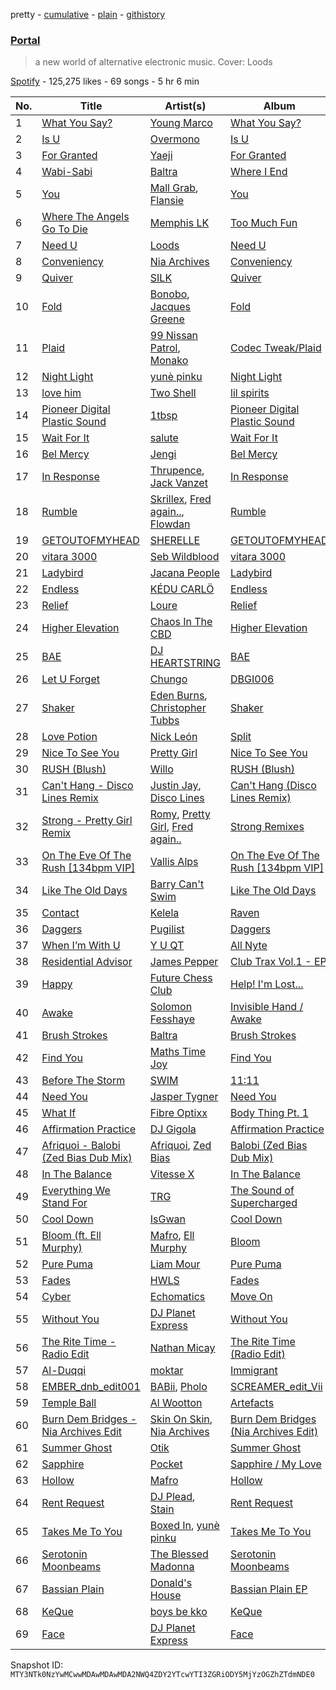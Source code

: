 pretty - [cumulative](/playlists/cumulative/37i9dQZF1DWZaNRXtvIrDt.md) - [plain](/playlists/plain/37i9dQZF1DWZaNRXtvIrDt) - [githistory](https://github.githistory.xyz/mackorone/spotify-playlist-archive/blob/main/playlists/plain/37i9dQZF1DWZaNRXtvIrDt)

### [Portal](https://open.spotify.com/playlist/37i9dQZF1DWZaNRXtvIrDt)

> a new world of alternative electronic music\. Cover: Loods

[Spotify](https://open.spotify.com/user/spotify) - 125,275 likes - 69 songs - 5 hr 6 min

| No. | Title | Artist(s) | Album | Length |
|---|---|---|---|---|
| 1 | [What You Say?](https://open.spotify.com/track/22quZFeltYbo325rn3ktTe) | [Young Marco](https://open.spotify.com/artist/7zpN81tVvPwlHcJSkSCyRa) | [What You Say?](https://open.spotify.com/album/2yRIzD4GpnSNlGw5gt0Y1o) | 3:23 |
| 2 | [Is U](https://open.spotify.com/track/4Z3RGx7Be5plLoIw7i83wX) | [Overmono](https://open.spotify.com/artist/01PnN11ovfen6xUOHfNpn3) | [Is U](https://open.spotify.com/album/4jO5B8uUoYusn8Yb8iSoVo) | 3:48 |
| 3 | [For Granted](https://open.spotify.com/track/61h5rJ790Vov9ks2Vut5mo) | [Yaeji](https://open.spotify.com/artist/2RqrWplViWHSGLzlhmDcbt) | [For Granted](https://open.spotify.com/album/451l9odp6JqepvnwoFRqtQ) | 2:41 |
| 4 | [Wabi\-Sabi](https://open.spotify.com/track/5q5OIJJmqr3slrtZUdpcXs) | [Baltra](https://open.spotify.com/artist/2tEyBfwGBfQgLXeAJW0MgC) | [Where I End](https://open.spotify.com/album/6NG6L5FQacqXP3KJhHfsAg) | 3:19 |
| 5 | [You](https://open.spotify.com/track/0qjYHI9np3bsH5tr0tX2Pk) | [Mall Grab](https://open.spotify.com/artist/7yF6JnFPDzgml2Ytkyl5D7), [Flansie](https://open.spotify.com/artist/2BArfYNHUsUFaABc7WzoSI) | [You](https://open.spotify.com/album/0Gc4oCJpqyp7D2OchNftc1) | 4:06 |
| 6 | [Where The Angels Go To Die](https://open.spotify.com/track/0zwJUJgcZrcdAKfATMYhcq) | [Memphis LK](https://open.spotify.com/artist/7z3XgqpRYdNJ7RvEUlYaUe) | [Too Much Fun](https://open.spotify.com/album/6DVEb2UcjI2o4W4SdOXksM) | 3:32 |
| 7 | [Need U](https://open.spotify.com/track/6OAlog0TfLYgmT1LVXPOQU) | [Loods](https://open.spotify.com/artist/1uF7AFfGahplhiaHEy9NNl) | [Need U](https://open.spotify.com/album/06RiNKQaHus4Q0GD4aN2xT) | 3:22 |
| 8 | [Conveniency](https://open.spotify.com/track/0hneE3CWTOFd9PC3qKfJcU) | [Nia Archives](https://open.spotify.com/artist/7BMR0fwtEvzGtK4rNGdoiQ) | [Conveniency](https://open.spotify.com/album/0lXN4MXvk2ix9IOfJdLDwY) | 2:22 |
| 9 | [Quiver](https://open.spotify.com/track/59AhbmCmtzcGVEYuzNXFIx) | [SILK](https://open.spotify.com/artist/01epL9hgF4G7guGkrnzR8a) | [Quiver](https://open.spotify.com/album/2VkVJMy7SwL3j758hgXbvO) | 3:01 |
| 10 | [Fold](https://open.spotify.com/track/3yaAqfGcXeC02j88iaoebG) | [Bonobo](https://open.spotify.com/artist/0cmWgDlu9CwTgxPhf403hb), [Jacques Greene](https://open.spotify.com/artist/0ygIgsjUzKivFgxgjQ9iV9) | [Fold](https://open.spotify.com/album/3xReYX6louXtp8C6Lxf8bx) | 5:35 |
| 11 | [Plaid](https://open.spotify.com/track/7knr1Ak0hW5apJicbQ1doJ) | [99 Nissan Patrol](https://open.spotify.com/artist/6NLwlRl1gc64NVdC4ZXxgw), [Monako](https://open.spotify.com/artist/281y760OdoAujOeovQnKmC) | [Codec Tweak/Plaid](https://open.spotify.com/album/3f6HJFDtEOdFCTdGlrDkux) | 6:04 |
| 12 | [Night Light](https://open.spotify.com/track/7Ia03G8qjfSa8fAoCwGRn6) | [yunè pinku](https://open.spotify.com/artist/2sY4BbYrbvNVgsNzo6HddD) | [Night Light](https://open.spotify.com/album/1CGSJpxIUacGXWfQELzqjJ) | 3:40 |
| 13 | [love him](https://open.spotify.com/track/4cDn73Qv5V3aRcPXIZOAwo) | [Two Shell](https://open.spotify.com/artist/4mcHKwboFDmpDBQ4fiOrf3) | [lil spirits](https://open.spotify.com/album/1qSGvtNStL6ELifn51W1va) | 3:13 |
| 14 | [Pioneer Digital Plastic Sound](https://open.spotify.com/track/34BbWVBmEuhRP0BS1A2bAS) | [1tbsp](https://open.spotify.com/artist/6G01WYFYF91rjG5LtwMhY4) | [Pioneer Digital Plastic Sound](https://open.spotify.com/album/3UwsX6nPPSZKxMUlt4fip0) | 5:04 |
| 15 | [Wait For It](https://open.spotify.com/track/6YjVrP2g7gJYh3aXkgnspC) | [salute](https://open.spotify.com/artist/1np8xozf7ATJZDi9JX8Dx5) | [Wait For It](https://open.spotify.com/album/5OeFKQvrsk29Fpt0mYwgRh) | 3:59 |
| 16 | [Bel Mercy](https://open.spotify.com/track/7udjTmsTZqdB1xLOHGJ8dM) | [Jengi](https://open.spotify.com/artist/4lgrPvofm0IT605L9OrOTN) | [Bel Mercy](https://open.spotify.com/album/1Fmu97Zy0zsnp63rPPsOFF) | 2:49 |
| 17 | [In Response](https://open.spotify.com/track/2Twprkt2frZEbhG3ADc3BF) | [Thrupence](https://open.spotify.com/artist/33WEbJHirq23bohapH3pI9), [Jack Vanzet](https://open.spotify.com/artist/3Q4bHGAfG5KexzVaWE4fnf) | [In Response](https://open.spotify.com/album/3T7fD9JJOdbaCjS7rj1aVa) | 3:34 |
| 18 | [Rumble](https://open.spotify.com/track/1GfBLbAhZUWdseuDqhocmn) | [Skrillex](https://open.spotify.com/artist/5he5w2lnU9x7JFhnwcekXX), [Fred again..](https://open.spotify.com/artist/4oLeXFyACqeem2VImYeBFe), [Flowdan](https://open.spotify.com/artist/07CimrZi5vs9iEao47TNQ4) | [Rumble](https://open.spotify.com/album/6YVJQPJNzHbqgBblpMSPUi) | 2:26 |
| 19 | [GETOUTOFMYHEAD](https://open.spotify.com/track/2kYQCKxOi9Dccib2E8KaW5) | [SHERELLE](https://open.spotify.com/artist/2TFDQkQ7LahhuwL9p7R6MO) | [GETOUTOFMYHEAD](https://open.spotify.com/album/04Cbf32azwsSiMpOjHDNya) | 6:16 |
| 20 | [vitara 3000](https://open.spotify.com/track/1DUmMYU09ZbozYbP5H62M2) | [Seb Wildblood](https://open.spotify.com/artist/51Rlwvwkj8L3zakIRr6dUV) | [vitara 3000](https://open.spotify.com/album/6gawgLMoau5wmayW93to9C) | 5:17 |
| 21 | [Ladybird](https://open.spotify.com/track/71OK6N7cJy8CO6TIBoKLSO) | [Jacana People](https://open.spotify.com/artist/2f0w048dh1LH5QPDvwKECY) | [Ladybird](https://open.spotify.com/album/2Hsg69hsstYxU908bHpnty) | 3:33 |
| 22 | [Endless](https://open.spotify.com/track/3n4exznFpCunrvLV5ePD5f) | [KÉDU CARLÖ](https://open.spotify.com/artist/5FdNimxRznD7ZK6LR5VTJC) | [Endless](https://open.spotify.com/album/1ig5AkNAuzIpa7R9JdyyjM) | 5:11 |
| 23 | [Relief](https://open.spotify.com/track/43kIZBCdjPYy2OdoJ8GPPY) | [Loure](https://open.spotify.com/artist/0oj4QK4zH3lghS2Oa418zZ) | [Relief](https://open.spotify.com/album/7b9N6UC8RGPzuvpq6zHbAP) | 7:23 |
| 24 | [Higher Elevation](https://open.spotify.com/track/3AGTwVq5mmZmRZ4INK4wpv) | [Chaos In The CBD](https://open.spotify.com/artist/0QOQc6jEsPX5Y45TV0hXQy) | [Higher Elevation](https://open.spotify.com/album/1D4EJmfAi8VJbMocGS5MaC) | 6:13 |
| 25 | [BAE](https://open.spotify.com/track/4kpx4wMn5AGVY5gVN3XbB8) | [DJ HEARTSTRING](https://open.spotify.com/artist/5tcwaJBUyEdxQxvieuQxU7) | [BAE](https://open.spotify.com/album/5FX52nvZnmpFdzeYP3e7wB) | 3:52 |
| 26 | [Let U Forget](https://open.spotify.com/track/3DOTsnGY4an8MBBwfTjplz) | [Chungo](https://open.spotify.com/artist/0XnV2hmWdT3vvtRv7dBrKK) | [DBGI006](https://open.spotify.com/album/5YN4XTvDAwQF9eF2hjriST) | 5:32 |
| 27 | [Shaker](https://open.spotify.com/track/46n0wrSJEaMogpv54UWFgi) | [Eden Burns](https://open.spotify.com/artist/6lItMkb0pYOU1DvFUWgYo2), [Christopher Tubbs](https://open.spotify.com/artist/5KVsrGWZHHoUpsuw4sXyn9) | [Shaker](https://open.spotify.com/album/6ZVD5KmOrlu3J1i762F3my) | 7:19 |
| 28 | [Love Potion](https://open.spotify.com/track/0SfYt5CDimIbJgluvzHj1O) | [Nick León](https://open.spotify.com/artist/3qOGTt4eTeEkCn3efhAGu2) | [Split](https://open.spotify.com/album/0ltM1qrSb6iUi6hCowCfNT) | 5:13 |
| 29 | [Nice To See You](https://open.spotify.com/track/29h1JvmqLYta6weden9cIm) | [Pretty Girl](https://open.spotify.com/artist/6KkltYAOOGsCaW7dO9jF98) | [Nice To See You](https://open.spotify.com/album/0kCB7D2VKmhnlAEdTo0ixc) | 5:02 |
| 30 | [RUSH \(Blush\)](https://open.spotify.com/track/6pjI3CKUkIGbvSgo7TuRuu) | [Willo](https://open.spotify.com/artist/7ssD6eT1Te3ugcd1noTNLA) | [RUSH \(Blush\)](https://open.spotify.com/album/3Mb7Mtq5mzfrHsfL8EloXp) | 4:02 |
| 31 | [Can't Hang \- Disco Lines Remix](https://open.spotify.com/track/2O6Om9fTQr9VyUYp3C27Zk) | [Justin Jay](https://open.spotify.com/artist/5k5eiijuHxrGwXp2Pz37GZ), [Disco Lines](https://open.spotify.com/artist/5Kmr0b3ip8g9P2i0dLTC3Z) | [Can't Hang \(Disco Lines Remix\)](https://open.spotify.com/album/5885LHE57QcvhGUuk6ABeg) | 3:46 |
| 32 | [Strong \- Pretty Girl Remix](https://open.spotify.com/track/66SD66rYiTENtAHIXHr7po) | [Romy](https://open.spotify.com/artist/3X2DdnmoANw8Rg8luHyZQb), [Pretty Girl](https://open.spotify.com/artist/6KkltYAOOGsCaW7dO9jF98), [Fred again..](https://open.spotify.com/artist/4oLeXFyACqeem2VImYeBFe) | [Strong Remixes](https://open.spotify.com/album/1WTMkAbbfGab2q7gP2zv2M) | 4:29 |
| 33 | [On The Eve Of The Rush \[134bpm VIP\]](https://open.spotify.com/track/4USV70gRKevsvJE0BDOI38) | [Vallis Alps](https://open.spotify.com/artist/7qhWa7UI1QNZNDnzYwAYZm) | [On The Eve Of The Rush \[134bpm VIP\]](https://open.spotify.com/album/07vFImZlzxhilO1sjokl5O) | 5:37 |
| 34 | [Like The Old Days](https://open.spotify.com/track/6mfM11rZkoXsU5xAArF4Ix) | [Barry Can't Swim](https://open.spotify.com/artist/0vTVU0KH0CVzijsoKGsTPl) | [Like The Old Days](https://open.spotify.com/album/1UKTx4oagTgTO2PVtoTWf3) | 4:00 |
| 35 | [Contact](https://open.spotify.com/track/6RlczF1bVrcf4f65qaXuoA) | [Kelela](https://open.spotify.com/artist/1U0sIzpRtDkvu1hXXzxh60) | [Raven](https://open.spotify.com/album/06uhdSmIYrWRkdnAPjcRcT) | 4:00 |
| 36 | [Daggers](https://open.spotify.com/track/7DMoJXTtrMxHWZJkOnmHm2) | [Pugilist](https://open.spotify.com/artist/5PXa57bB4y0vrQqeZX7A2S) | [Daggers](https://open.spotify.com/album/1joVdJWVO7E3ulPMvwJwl3) | 3:36 |
| 37 | [When I’m With U](https://open.spotify.com/track/2ELJXxljuGGw5TCLhfCUks) | [Y U QT](https://open.spotify.com/artist/0tpkcjoMduNpT0FnpNYZiV) | [All Nyte](https://open.spotify.com/album/4Oi3OBwa6ncXogbV6VdDBz) | 4:10 |
| 38 | [Residential Advisor](https://open.spotify.com/track/5HIodb5frj7GelmmE134cI) | [James Pepper](https://open.spotify.com/artist/3usMrH8kRUz3jwus6okBOy) | [Club Trax Vol.1 \- EP](https://open.spotify.com/album/3cXuzE41KPgJDgYdvIsXbv) | 6:20 |
| 39 | [Happy](https://open.spotify.com/track/7arEqLvEPdAQ3yjEGgMBZt) | [Future Chess Club](https://open.spotify.com/artist/3qhz6nnUi7DZZAEwcGKtGW) | [Help! I'm Lost...](https://open.spotify.com/album/2Wphh77GlQ14bQqBjQn0Gw) | 2:55 |
| 40 | [Awake](https://open.spotify.com/track/3XfPp58J7IGaF4fRmd28fv) | [Solomon Fesshaye](https://open.spotify.com/artist/7vqayKdoqPQsxLcwGANPX4) | [Invisible Hand / Awake](https://open.spotify.com/album/4DkhKuDkD38DTdP9fczeEZ) | 4:22 |
| 41 | [Brush Strokes](https://open.spotify.com/track/3A7GzxUNDUtNPLpMoeRqvv) | [Baltra](https://open.spotify.com/artist/2tEyBfwGBfQgLXeAJW0MgC) | [Brush Strokes](https://open.spotify.com/album/3ltU22i5RjQWW4e1OYz4A3) | 4:35 |
| 42 | [Find You](https://open.spotify.com/track/6TF0UViz2tE4ygW9NjmYWK) | [Maths Time Joy](https://open.spotify.com/artist/3w18CP1k8zFZb1GfRlPHyK) | [Find You](https://open.spotify.com/album/6xzI3PZYo4aQb95vr4zSn3) | 3:43 |
| 43 | [Before The Storm](https://open.spotify.com/track/6fLnDbhsPQhdMrjiC033Vs) | [SWIM](https://open.spotify.com/artist/1OxXLWb0AXEgOfTUzlDg3V) | [11:11](https://open.spotify.com/album/5B9sSoX03fSWm4kqIVQVLT) | 5:08 |
| 44 | [Need You](https://open.spotify.com/track/5HWybXhMxw8W8t0sUPysxf) | [Jasper Tygner](https://open.spotify.com/artist/2D7akgJBXcsp8Y2FKdPJCh) | [Need You](https://open.spotify.com/album/3yVl1zSI4SBQGVIpUEcDKF) | 3:34 |
| 45 | [What If](https://open.spotify.com/track/0T6LGC1UHQvEFkURQSBfkI) | [Fibre Optixx](https://open.spotify.com/artist/5lngUewtpUMrJzvOwPvHOp) | [Body Thing Pt\. 1](https://open.spotify.com/album/5A4eww0NXWdxqX4yfInpKd) | 4:58 |
| 46 | [Affirmation Practice](https://open.spotify.com/track/2nArEaoCGtb6ws4wO4cI9a) | [DJ Gigola](https://open.spotify.com/artist/7feJmqQ32fTIPKBmPXwHXf) | [Affirmation Practice](https://open.spotify.com/album/2tnN5ey40OEsFKIurIWNsK) | 5:11 |
| 47 | [Afriquoi \- Balobi \(Zed Bias Dub Mix\)](https://open.spotify.com/track/0LhiaTtuCHYLkVA3hJCA8s) | [Afriquoi](https://open.spotify.com/artist/2WEEw0QrAOyeMHpeXnDqQT), [Zed Bias](https://open.spotify.com/artist/1XZzbCZRuj6eOdRxQcmiD7) | [Balobi \(Zed Bias Dub Mix\)](https://open.spotify.com/album/0n7ygsBJ4rnirVDpzg1W6y) | 6:07 |
| 48 | [In The Balance](https://open.spotify.com/track/1QCCuMxbBgvcAR9KuN4n1q) | [Vitesse X](https://open.spotify.com/artist/7KPlumtsoyeN8Qp3EPxv7L) | [In The Balance](https://open.spotify.com/album/7vL0WlFxuztuXUl0hTcMFG) | 3:06 |
| 49 | [Everything We Stand For](https://open.spotify.com/track/15WWkNz6GxqbgDXeji1pop) | [TRG](https://open.spotify.com/artist/2fSp3m7bV2WoRqwoTGuoY5) | [The Sound of Supercharged](https://open.spotify.com/album/38o0dGnmxWaTLYge0qyDXw) | 5:31 |
| 50 | [Cool Down](https://open.spotify.com/track/02ZFYSc6wtuKxqIifA5Ema) | [IsGwan](https://open.spotify.com/artist/6Ma2SwwsytVh9Uq915R5Mz) | [Cool Down](https://open.spotify.com/album/2OXvf2BWEsWwrfX2nxWt3w) | 5:08 |
| 51 | [Bloom \(ft\. Ell Murphy\)](https://open.spotify.com/track/2Qgt58CMtZXxlrJsdlfDx7) | [Mafro](https://open.spotify.com/artist/2Y9v3pyVuYM0o8bSLAUUZm), [Ell Murphy](https://open.spotify.com/artist/4r0F1gbqeQsaPg5d2nm5EJ) | [Bloom](https://open.spotify.com/album/11mDSGxGocTqdiPgYqYfRh) | 4:19 |
| 52 | [Pure Puma](https://open.spotify.com/track/6rKWRfzVmSkW4EyuuwjQsy) | [Liam Mour](https://open.spotify.com/artist/5XaT1otgH5hpyqjkDbt8d0) | [Pure Puma](https://open.spotify.com/album/59IfvGrW8KSsw0wNHAYGL0) | 4:21 |
| 53 | [Fades](https://open.spotify.com/track/4FFuuMwD5zpxqnP5EVzX7n) | [HWLS](https://open.spotify.com/artist/4ODo634wVqDxqgVSlXE2LO) | [Fades](https://open.spotify.com/album/6s4IQIAhaKmSKGc74GIuMT) | 6:12 |
| 54 | [Cyber](https://open.spotify.com/track/4JCXymBQzkD7VcwFzlHQfd) | [Echomatics](https://open.spotify.com/artist/5RYZ30rKLarxPEVxkEpPO0) | [Move On](https://open.spotify.com/album/4GlSazlLDWRFoDTd1ChmuB) | 5:08 |
| 55 | [Without You](https://open.spotify.com/track/6zvutAcF7S2uJyNWVYeyk8) | [DJ Planet Express](https://open.spotify.com/artist/0nx9ai3o3Ba6bE3WHkEoQg) | [Without You](https://open.spotify.com/album/5HzikeJkDjre6mvkabWM1g) | 3:17 |
| 56 | [The Rite Time \- Radio Edit](https://open.spotify.com/track/1FD1QJDanGbIvlzISHezws) | [Nathan Micay](https://open.spotify.com/artist/6U7MOIhacysUEnfJ41WfhC) | [The Rite Time \(Radio Edit\)](https://open.spotify.com/album/0ieNOineZMrDVzWV9iLPYC) | 3:49 |
| 57 | [Al\-Duqqi](https://open.spotify.com/track/7rbVUjN7DrpP1i1fwzCTRR) | [moktar](https://open.spotify.com/artist/6jMORNptwLDBn8ujqRLbxa) | [Immigrant](https://open.spotify.com/album/0ZDQ0XnPQHZ0FnZcs1pWnm) | 2:59 |
| 58 | [EMBER\_dnb\_edit001](https://open.spotify.com/track/3mBLjr8jljLpg4UBwetooh) | [BABii](https://open.spotify.com/artist/30qGwXnygZNCzxjN7QsIR0), [Pholo](https://open.spotify.com/artist/53Wk6hhoFwz3REXaZ2XW2a) | [SCREAMER\_edit\_Vii](https://open.spotify.com/album/25FnnFOqjG4EwELODADGc6) | 3:42 |
| 59 | [Temple Ball](https://open.spotify.com/track/7Ah1d6NCuGZu9cBUUgKF1H) | [Al Wootton](https://open.spotify.com/artist/77yJIgEEpUU5f87MWDEPwO) | [Artefacts](https://open.spotify.com/album/3Z8SR7Wc9EETlyQoPRZnx3) | 5:34 |
| 60 | [Burn Dem Bridges \- Nia Archives Edit](https://open.spotify.com/track/7jOMGubGp37qGAnsCdztCn) | [Skin On Skin](https://open.spotify.com/artist/5mnxMXIM6BNhVVTXnBatKa), [Nia Archives](https://open.spotify.com/artist/7BMR0fwtEvzGtK4rNGdoiQ) | [Burn Dem Bridges \(Nia Archives Edit\)](https://open.spotify.com/album/0trpgSYjPsFpnsjxD7FAIM) | 2:27 |
| 61 | [Summer Ghost](https://open.spotify.com/track/5JgMjiJyXPFYL8EWWSGYxq) | [Otik](https://open.spotify.com/artist/6yvENIf7GmNwYnspB8UCpB) | [Summer Ghost](https://open.spotify.com/album/0F1GxhsuQCQUjNNGu12hSe) | 5:10 |
| 62 | [Sapphire](https://open.spotify.com/track/1tgoQX4JWi2vMUsKImW4YJ) | [Pocket](https://open.spotify.com/artist/2VizsdU66dsMBEg8h4Vkzo) | [Sapphire / My Love](https://open.spotify.com/album/4MHJYdhNwFVF72lP1EoJOs) | 2:40 |
| 63 | [Hollow](https://open.spotify.com/track/1mNxu2fyZJ8eND2WzddSIg) | [Mafro](https://open.spotify.com/artist/2Y9v3pyVuYM0o8bSLAUUZm) | [Hollow](https://open.spotify.com/album/1zbkU3kuZLIZ0c4kYypI56) | 4:36 |
| 64 | [Rent Request](https://open.spotify.com/track/4Od7jtoYfrMHteQ8CDH59j) | [DJ Plead](https://open.spotify.com/artist/3srk7xv520Ls9D09QMpEJg), [Stain](https://open.spotify.com/artist/1OX7sfFYYwIbyEBhszHx8Y) | [Rent Request](https://open.spotify.com/album/4B7LUTkhOYmEwi25XXhdAf) | 3:44 |
| 65 | [Takes Me To You](https://open.spotify.com/track/7z5fqVuCMLTqQyI3R6jmOW) | [Boxed In](https://open.spotify.com/artist/6bxYUbMVzrPTOmzwey8Hgh), [yunè pinku](https://open.spotify.com/artist/2sY4BbYrbvNVgsNzo6HddD) | [Takes Me To You](https://open.spotify.com/album/1LSqyxsEsVsJcx7wvt9b1x) | 5:04 |
| 66 | [Serotonin Moonbeams](https://open.spotify.com/track/0hJfuyUwtEYMlGgvr3nzz9) | [The Blessed Madonna](https://open.spotify.com/artist/4TvhRzxIL1le2PWCeUqxQw) | [Serotonin Moonbeams](https://open.spotify.com/album/1UTc8WInycl4tVgJ1yODaO) | 4:49 |
| 67 | [Bassian Plain](https://open.spotify.com/track/2iRe0A5hRK96LsjO6DYiwE) | [Donald's House](https://open.spotify.com/artist/48Dnzf6Mfo0Z5gjpOKVuLP) | [Bassian Plain EP](https://open.spotify.com/album/6mrUBGC38bWSZhZSsfsG5O) | 7:09 |
| 68 | [KeQue](https://open.spotify.com/track/2OfwlVwQGw7AN3aE1lQ4QN) | [boys be kko](https://open.spotify.com/artist/48I9QQhVxPjmcSOPeLVv5D) | [KeQue](https://open.spotify.com/album/5KFhYl3zhhiX3bvzqWrPXB) | 6:28 |
| 69 | [Face](https://open.spotify.com/track/7gw9TJqZ4e16o6EeQFGChk) | [DJ Planet Express](https://open.spotify.com/artist/0nx9ai3o3Ba6bE3WHkEoQg) | [Face](https://open.spotify.com/album/6NehSz7c2uXH4uQYN2qX70) | 3:36 |

Snapshot ID: `MTY3NTk0NzYwMCwwMDAwMDAwMDA2NWQ4ZDY2YTcwYTI3ZGRiODY5MjYzOGZhZTdmNDE0`
